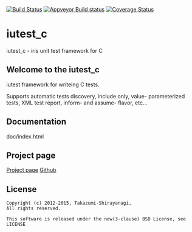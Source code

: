 [![Build Status](https://travis-ci.org/srz-zumix/iutest_c.png?branch=master)](https://travis-ci.org/srz-zumix/iutest_c)
[![Appveyor Build status](https://ci.appveyor.com/api/projects/status/f0yblea4gpyd7v69?svg=true)](https://ci.appveyor.com/project/srz-zumix/iutest-c)
[![Coverage Status](https://coveralls.io/repos/srz-zumix/iutest_c/badge.svg?branch=master)](https://coveralls.io/r/srz-zumix/iutest_c?branch=master)

iutest_c
==========
iutest_c - iris unit test framework for C

Welcome to the iutest_c
--------------------------------------------------
iutest  framework for writeing C tests.

Supports automatic tests discovery, include only, value- parameterized tests,
XML test report, inform- and assume- flavor, etc...

Documentation
--------------------------------------------------

doc/index.html


Project page
--------------------------------------------------

[Project page](http://iutest.sourceforge.jp/) 
[Github](https://github.com/srz-zumix/iutest_c) 

License
--------------------------------------------------

    Copyright (c) 2012-2015, Takazumi-Shirayanagi,
    All rights reserved.

    This software is released under the new(3-clause) BSD License, see LICENSE



